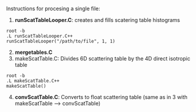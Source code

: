 Instructions for procesing a single file:

1) **runScatTableLooper.C**: creates and fills scatering table histograms
```
root -b
.L runScatTableLooper.C++
runScatTableLooper("/path/to/file", 1, 1)
```

2) **mergetables.C**
3) makeScatTable.C: Divides 6D scattering table by the 4D direct isotropic table
```
root -b
.L makeScatTable.C++
makeScatTable()
```

4) **convScatTable.C**: Converts to float scattering table
(same as in 3 with makeScatTable --> convScatTable)